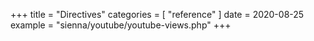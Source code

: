 +++
title = "Directives"
categories = [ "reference" ]
date = 2020-08-25
example = "sienna/youtube/youtube-views.php"
+++
